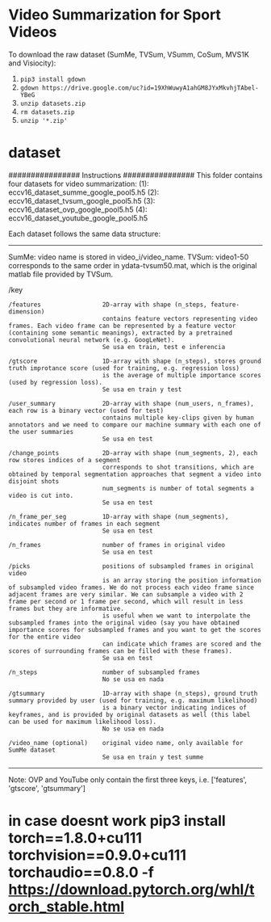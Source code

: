 # Video Summarization for Sport Videos

To download the raw dataset (SumMe, TVSum, VSumm, CoSum, MVS1K and Visiocity):
  1. `pip3 install gdown`
  2. `gdown https://drive.google.com/uc?id=19XhWuwyA1ahGM8JYxMkvhjTAbel-YBeG`
  3. `unzip datasets.zip`
  4. `rm datasets.zip`
  5. `unzip '*.zip'`

# dataset

################ Instructions ################
This folder contains four datasets for video summarization:
(1): eccv16_dataset_summe_google_pool5.h5
(2): eccv16_dataset_tvsum_google_pool5.h5
(3): eccv16_dataset_ovp_google_pool5.h5
(4): eccv16_dataset_youtube_google_pool5.h5



Each dataset follows the same data structure:
***********************************************************************************************************************************************
SumMe: video name is stored in video_i/video_name.
TVSum: video1-50 corresponds to the same order in ydata-tvsum50.mat, which is the original matlab file provided by TVSum.

  /key
  
    /features                 2D-array with shape (n_steps, feature-dimension)
                              contains feature vectors representing video frames. Each video frame can be represented by a feature vector (containing some semantic meanings), extracted by a pretrained convolutional neural network (e.g. GoogLeNet). 
                              Se usa en train, test e inferencia

    /gtscore                  1D-array with shape (n_steps), stores ground truth improtance score (used for training, e.g. regression loss)
                              is the average of multiple importance scores (used by regression loss).
                              Se usa en train y test
    
    /user_summary             2D-array with shape (num_users, n_frames), each row is a binary vector (used for test)
                              contains multiple key-clips given by human annotators and we need to compare our machine summary with each one of the user summaries
                              Se usa en test

    /change_points            2D-array with shape (num_segments, 2), each row stores indices of a segment
                              corresponds to shot transitions, which are obtained by temporal segmentation approaches that segment a video into disjoint shots
                              num_segments is number of total segments a video is cut into. 
                              Se usa en test

    /n_frame_per_seg          1D-array with shape (num_segments), indicates number of frames in each segment
                              Se usa en test

    /n_frames                 number of frames in original video
                              Se usa en test

    /picks                    positions of subsampled frames in original video
                              is an array storing the position information of subsampled video frames. We do not process each video frame since adjacent frames are very similar. We can subsample a video with 2 frame per second or 1 frame per second, which will result in less frames but they are informative.
                              is useful when we want to interpolate the subsampled frames into the original video (say you have obtained importance scores for subsampled frames and you want to get the scores for the entire video
                              can indicate which frames are scored and the scores of surrounding frames can be filled with these frames).
                              Se usa en test

    /n_steps                  number of subsampled frames
                              No se usa en nada
    
    /gtsummary                1D-array with shape (n_steps), ground truth summary provided by user (used for training, e.g. maximum likelihood)
                              is a binary vector indicating indices of keyframes, and is provided by original datasets as well (this label can be used for maximum likelihood loss).
                              No se usa en nada
    
    /video_name (optional)    original video name, only available for SumMe dataset
                              Se usa en train y test summe
***********************************************************************************************************************************************
Note: OVP and YouTube only contain the first three keys, i.e. ['features', 'gtscore', 'gtsummary']


# in case doesnt work  pip3 install torch==1.8.0+cu111 torchvision==0.9.0+cu111 torchaudio==0.8.0 -f https://download.pytorch.org/whl/torch_stable.html
